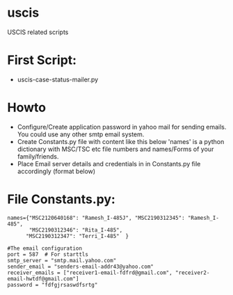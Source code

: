 # uscis
USCIS related scripts

# First Script:
- uscis-case-status-mailer.py

# Howto
 - Configure/Create application password in yahoo mail for sending emails. You could use any other smtp email system. 
 - Create Constants.py file with content like this below 'names' is a python dictionary with MSC/TSC etc file numbers and names/Forms of your family/friends.
 - Place Email server details and credentials in in Constants.py file accordingly (format below)
 
 

# File Constants.py:
    names={"MSC2120640168": "Ramesh_I-485J", "MSC2190312345": "Ramesh_I-485",
           "MSC2190312346": "Rita_I-485",
          "MSC2190312347": "Terri_I-485"  }

    #The email configuration
    port = 587  # For starttls
    smtp_server = "smtp.mail.yahoo.com"
    sender_email = "senders-email-addr43@yahoo.com"
    receiver_emails = ["receiver1-email-fdfrd@gmail.com", "receiver2-email-hwtdf@gmail.com"]
    password = "fdfgjrsaswdfsrtg"
